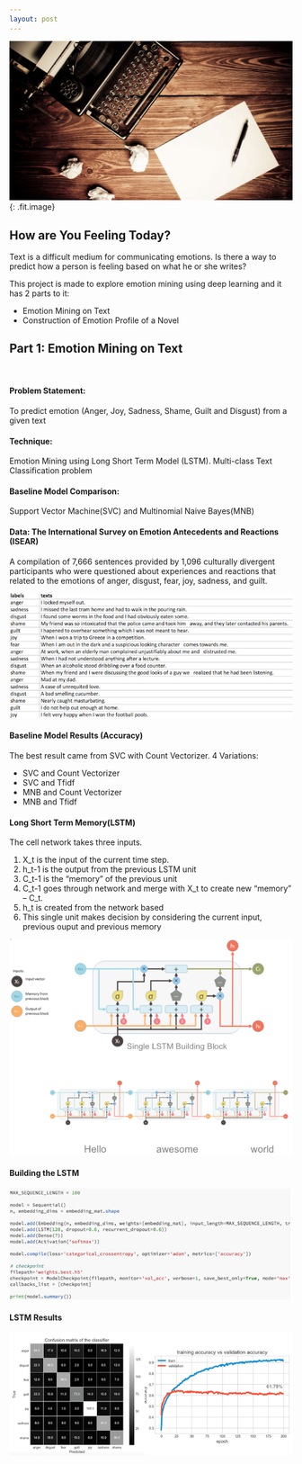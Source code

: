 ```yaml
---
layout: post
---
```


![](/uploads/01.jpeg){: .fit.image}

## How are You Feeling Today?

Text is a difficult medium for communicating emotions. Is there a way to predict how a person is feeling based on what he or she writes?

This project is made to explore emotion mining using deep learning and it has 2 parts to it:

* Emotion Mining on Text
* Construction of Emotion Profile of a Novel

## Part 1: Emotion Mining on Text

&nbsp;

#### Problem Statement:

To predict emotion (Anger, Joy, Sadness, Shame, Guilt and Disgust) from a given text

#### Technique:

Emotion Mining using Long Short Term Model (LSTM). Multi-class Text Classification problem

#### Baseline Model Comparison:

Support Vector Machine(SVC) and Multinomial Naive Bayes(MNB)

#### Data: The International Survey on Emotion Antecedents and Reactions (ISEAR)

A compilation of 7,666 sentences provided by 1,096 culturally divergent participants who were questioned about experiences and reactions that related to the emotions of anger, disgust, fear, joy, sadness, and guilt.

![](/uploads/screen-shot-2018-05-31-at-10-19-16-2.png)

#### Baseline Model Results (Accuracy)

The best result came from SVC with Count Vectorizer. 4 Variations:

* SVC and Count Vectorizer
* SVC and Tfidf
* MNB and Count Vectorizer
* MNB and Tfidf

#### Long Short Term Memory(LSTM)

The cell network takes three inputs.

1. X\_t is the input of the current time step.
2. h\_t-1 is the output from the previous LSTM unit
3. C\_t-1 is the “memory” of the previous unit
4. C\_t-1 goes through network and merge with X\_t to create new “memory” – C\_t.
5. h\_t is created from the network based
6. This single unit makes decision by considering the current input, previous ouput and previous memory

![](/uploads/screen-shot-2018-05-31-at-10-20-46-3.png)

#### Building the LSTM

![](/uploads/screen-shot-2018-05-31-at-10-25-24-5.png)

#### LSTM Results

![](/uploads/screen-shot-2018-05-31-at-10-57-59.png)